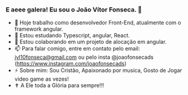 ### E aeee galera! Eu sou o João Vítor Fonseca. 👋

- 🔭 Hoje trabalho como desenvolvedor Front-End, atualmente com o framework angular.
- 🌱 Estou estudando Typescript, angular, React.
- 👯 Estou colaborando em um projeto de alocação em angular.
- 📫 Para falar comigo, entre em contato pelo email: jvl10fonseca@gmail.com ou pelo insta @joaofonsecads (https://www.instagram.com/joaofonsecads)
- ⚡ Sobre mim: Sou Cristão, Apaixonado por musica, Gosto de Jogar video game as vezes!
- ✝️ A Ele toda a Glória para sempre!!! 

